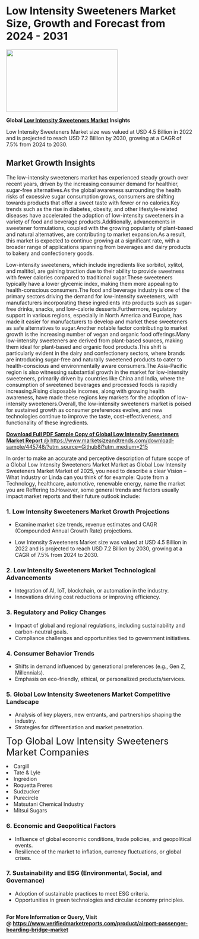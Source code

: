 <H1>Low Intensity Sweeteners Market Size, Growth and Forecast from 2024 - 2031</H1><img class="aligncenter size-medium wp-image-584254" src="https://thirdeyenews.in/wp-content/uploads/2024/09/Global-Market-Research-300x168.jpeg" alt="" width="300" height="168" /><p><strong>Global&nbsp;<a href="https://www.marketsizeandtrends.com/download-sample/445748/?utm_source=Github8j?utm_medium=215">Low Intensity Sweeteners Market</a> Insights</strong></p><p>Low Intensity Sweeteners Market size was valued at USD 4.5 Billion in 2022 and is projected to reach USD 7.2 Billion by 2030, growing at a CAGR of 7.5% from 2024 to 2030.</p><p><h2>Market Growth Insights</h2> <p>The low-intensity sweeteners market has experienced steady growth over recent years, driven by the increasing consumer demand for healthier, sugar-free alternatives.As the global awareness surrounding the health risks of excessive sugar consumption grows, consumers are shifting towards products that offer a sweet taste with fewer or no calories.Key trends such as the rise in diabetes, obesity, and other lifestyle-related diseases have accelerated the adoption of low-intensity sweeteners in a variety of food and beverage products.Additionally, advancements in sweetener formulations, coupled with the growing popularity of plant-based and natural alternatives, are contributing to market expansion.As a result, this market is expected to continue growing at a significant rate, with a broader range of applications spanning from beverages and dairy products to bakery and confectionery goods.</p> <p><a href="#"></a></p> <p>Low-intensity sweeteners, which include ingredients like sorbitol, xylitol, and maltitol, are gaining traction due to their ability to provide sweetness with fewer calories compared to traditional sugar.These sweeteners typically have a lower glycemic index, making them more appealing to health-conscious consumers.The food and beverage industry is one of the primary sectors driving the demand for low-intensity sweeteners, with manufacturers incorporating these ingredients into products such as sugar-free drinks, snacks, and low-calorie desserts.Furthermore, regulatory support in various regions, especially in North America and Europe, has made it easier for manufacturers to develop and market these sweeteners as safe alternatives to sugar.Another notable factor contributing to market growth is the increasing number of vegan and organic food offerings.Many low-intensity sweeteners are derived from plant-based sources, making them ideal for plant-based and organic food products.This shift is particularly evident in the dairy and confectionery sectors, where brands are introducing sugar-free and naturally sweetened products to cater to health-conscious and environmentally aware consumers.The Asia-Pacific region is also witnessing substantial growth in the market for low-intensity sweeteners, primarily driven by countries like China and India, where the consumption of sweetened beverages and processed foods is rapidly increasing.Rising disposable incomes, along with growing health awareness, have made these regions key markets for the adoption of low-intensity sweeteners.Overall, the low-intensity sweeteners market is poised for sustained growth as consumer preferences evolve, and new technologies continue to improve the taste, cost-effectiveness, and functionality of these ingredients.<p><a href="#"></p><p><span class=""><strong>Download Full PDF Sample Copy of Global Low Intensity Sweeteners Market Report</strong> @ <a href="https://www.marketsizeandtrends.com/download-sample/445748/?utm_source=Github8j?utm_medium=215" target="_blank">https://www.marketsizeandtrends.com/download-sample/445748/?utm_source=Github8j?utm_medium=215</a></span></p><p>In order to make an accurate and perceptive description of future scope of a Global&nbsp;Low Intensity Sweeteners Market Market as Global&nbsp;Low Intensity Sweeteners Market Market of 2025, you need to describe a clear Vision &ndash; What Industry or Linda can you think of for example: Quote from a Technology, healthcare, automotive, renewable energy, name the market you are Reffering to.However, some general trends and factors usually impact market reports and their future outlook include:</p><h3>1.&nbsp;<strong>Low Intensity Sweeteners Market Growth Projections</strong></h3><ul><li>Examine market size trends, revenue estimates and CAGR (Compounded Annual Growth Rate) projections.</li><li><p>Low Intensity Sweeteners Market size was valued at USD 4.5 Billion in 2022 and is projected to reach USD 7.2 Billion by 2030, growing at a CAGR of 7.5% from 2024 to 2030.</p></li></ul><h3>2.&nbsp;<strong>Low Intensity Sweeteners Market Technological Advancements</strong></h3><ul><li>Integration of AI, IoT, blockchain, or automation in the industry.</li><li>Innovations driving cost reductions or improving efficiency.</li></ul><h3>3.&nbsp;<strong>Regulatory and Policy Changes</strong></h3><ul><li>Impact of global and regional regulations, including sustainability and carbon-neutral goals.</li><li>Compliance challenges and opportunities tied to government initiatives.</li></ul><h3>4.&nbsp;<strong>Consumer Behavior Trends</strong></h3><ul><li>Shifts in demand influenced by generational preferences (e.g., Gen Z, Millennials).</li><li>Emphasis on eco-friendly, ethical, or personalized products/services.</li></ul><h3>5.&nbsp;<strong>Global Low Intensity Sweeteners Market Competitive Landscape</strong></h3><ul><li>Analysis of key players, new entrants, and partnerships shaping the industry.</li><li>Strategies for differentiation and market penetration.</li></ul><p data-pm-slice="1 1 []"><span style="color: inherit; font-family: inherit; font-size: 25px;">Top Global Low Intensity Sweeteners Market Companies</span></p><div class="" data-test-id=""><p><li>Cargill</li><li> Tate & Lyle</li><li> Ingredion</li><li> Roquetta Freres</li><li> Sudzucker</li><li> Purecircle</li><li> Matsutani Chemical Industry</li><li> Mitsui Sugars</li></p></div><h3>6.&nbsp;<strong>Economic and Geopolitical Factors</strong></h3><ul><li>Influence of global economic conditions, trade policies, and geopolitical events.</li><li>Resilience of the market to inflation, currency fluctuations, or global crises.</li></ul><h3>7.&nbsp;<strong>Sustainability and ESG (Environmental, Social, and Governance)</strong></h3><ul><li>Adoption of sustainable practices to meet ESG criteria.</li><li>Opportunities in green technologies and circular economy principles.</li></ul><h2><strong style="font-size: 14px;">For More Information or Query, Visit @&nbsp;</strong><a style="background-color: #ffffff; font-size: 14px;" href="https://www.marketsizeandtrends.com/report/low-intensity-sweeteners-market/" target="_blank">https://www.verifiedmarketreports.com/product/airport-passenger-boarding-bridge-market</a></h2>